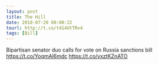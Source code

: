 ```yaml
---
layout: post
title: The Hill
date: 2018-07-20 00:00:22
tourl: http://t.co/t414UtTRv4
tags: [Bill]
---
```

Bipartisan senator duo calls for vote on Russia sanctions bill https://t.co/YoqmAl6mdc https://t.co/vxztKZnATO